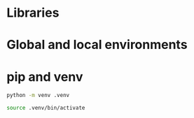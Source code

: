 # Libraries

# Global and local environments

# pip and venv

```bash
python -m venv .venv

source .venv/bin/activate
```
